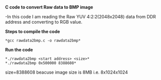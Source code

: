 **C code to convert Raw data to BMP image**

-In this code I am reading the Raw YUV 4:2:2(2048x2048) data from DDR address and converting to RGB value.

**Steps to compile the code**

	*gcc rawdata2bmp.c -o rawdata2bmp*
	
**Run the code**

	*./rawdata2bmp <start address> <size>*
	*./rawdata2bmp 0x500000 8388608*

size=8388608 beacuse image size is 8MB i.e. 8x1024x1024


